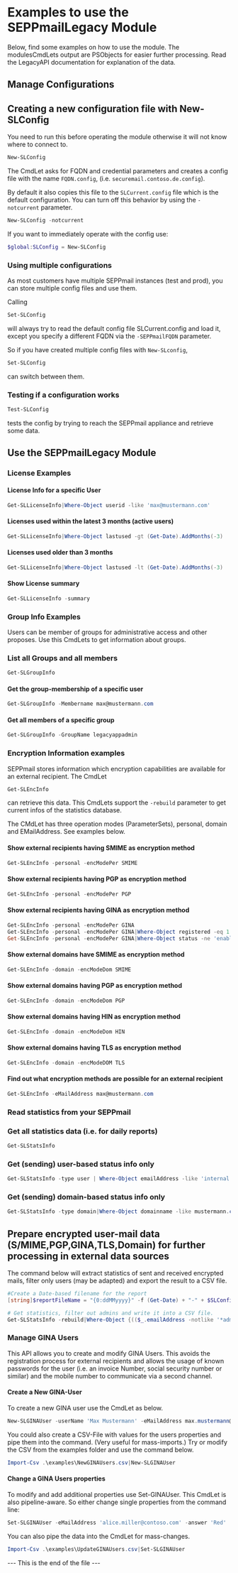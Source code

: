 # Examples to use the SEPPmailLegacy Module

Below, find some examples on how to use the module. The modulesCmdLets output are PSObjects for easier further processing. Read the LegacyAPI documentation for explanation of the data.

## Manage Configurations

## Creating a new configuration file with New-SLConfig

You need to run this before operating the module otherwise it will not know where to connect to.

```powershell
New-SLConfig
```

The CmdLet asks for FQDN and credential parameters and creates a config file with the name `FQDN.config`, (i.e. `securemail.contoso.de.config`).

By default it also copies this file to the `SLCurrent.config` file which is the default configuration. You can turn off this behavior by using the `-notcurrent` parameter.

```powershell
New-SLConfig -notcurrent
```

If you want to immediately operate with the config use:

```powershell
$global:SLConfig = New-SLConfig
```

### Using multiple configurations

As most customers have multiple SEPPmail instances (test and prod), you can store multiple config files and use them.

Calling

```powershell
Set-SLConfig
```

will always try to read the default config file SLCurrent.config and load it, except you specify a different FQDN via the `-SEPPmailFQDN` parameter.

So if you have created multiple config files with `New-SLconfig`,

```powershell
Set-SLConfig
```

can switch between them.

### Testing if a configuration works

```powershell
Test-SLConfig
```

tests the config by trying to reach the SEPPmail appliance and retrieve some data.

## Use the SEPPmailLegacy Module

### License Examples

#### License Info for a specific User

```powershell
Get-SLLicenseInfo|Where-Object userid -like 'max@mustermann.com'
```

#### Licenses used within the latest 3 months (active users)

```powershell
Get-SLLicenseInfo|Where-Object lastused -gt (Get-Date).AddMonths(-3)
```

#### Licenses used older than 3 months

```powershell
Get-SLLicenseInfo|Where-Object lastused -lt (Get-Date).AddMonths(-3)
```

#### Show License summary

```powershell
Get-SLLicenseInfo -summary
```

### Group Info Examples

Users can be member of groups for administrative access and other proposes. Use this CmdLets to get information about groups.

### List all Groups and all members

```powershell
Get-SLGroupInfo
```

#### Get the group-membership of a specific user

```powershell
Get-SLGroupInfo -Membername max@mustermann.com
```

#### Get all members of a specific group

```powershell
Get-SLGroupInfo -GroupName legacyappadmin
```

### Encryption Information examples

SEPPmail stores information which encryption capabilities are available for an external recipient. The CmdLet

```powershell
Get-SLEncInfo
```

can retrieve this data.
This CmdLets support the `-rebuild` parameter to get current infos of the statistics database.

The CMdLet has three operation modes (ParameterSets), personal, domain and EMailAddress. See examples below.

#### Show external recipients having SMIME as encryption method

```powershell
Get-SLEncInfo -personal -encModePer SMIME
```

#### Show external recipients having PGP as encryption method

```powershell
Get-SLEncInfo -personal -encModePer PGP
```

#### Show external recipients having GINA as encryption method

```powershell
Get-SLEncInfo -personal -encModePer GINA
Get-SLEncInfo -personal -encModePer GINA|Where-Object registered -eq 1
Get-SLEncInfo -personal -encModePer GINA|Where-Object status -ne 'enabled'
```

#### Show external domains have SMIME as encryption method

```powershell
Get-SLEncInfo -domain -encModeDom SMIME
```

#### Show external domains having PGP as encryption method

```powershell
Get-SLEncInfo -domain -encModeDom PGP
```

#### Show external domains having HIN as encryption method

```powershell
Get-SLEncInfo -domain -encModeDom HIN
```

#### Show external domains having TLS as encryption method

```powershell
Get-SLEncInfo -domain -encModeDOM TLS
```

#### Find out what encryption methods are possible for an external recipient

```powershell
Get-SLEncInfo -eMailAddress max@mustermann.com
```

### Read statistics from your SEPPmail

### Get all statistics data (i.e. for daily reports)

```powershell
Get-SLStatsInfo
```

### Get (sending) user-based status info only

```powershell
Get-SLStatsInfo -type user | Where-Object emailAddress -like 'internal.user@contoso.de'
```

### Get (sending) domain-based status info only

```powershell
Get-SLStatsInfo -type domain|Where-Object domainname -like mustermann.com
```

## Prepare encrypted user-mail data (S/MIME,PGP,GINA,TLS,Domain) for further processing in external data sources

The command below will extract statistics of sent and received encrypted mails, filter only users (may be adapted) and export the result to a CSV file.

```powershell
#Create a Date-based filename for the report
[string]$reportFileName = "{0:ddMMyyyy}" -f (Get-Date) + "-" + $SLConfig.SEPPmailFQDN + ".csv"

# Get statistics, filter out admins and write it into a CSV file.
Get-SLStatsInfo -rebuild|Where-Object {(($_.emailAddress -notlike '*admin*') -and ($_.emailAddress -notlike '*legacy*') -and ($_.emailAddress -notlike '*o365connector*'))}|select-Object emailAddress,smimeEncMailsSent,smimeEncMailsReceived,smimeSigMailsSent,smimeSigMailsReceived,openPGPEncMailsSent,openPGPEncMailsReceived,ginaEncMailsSent,ginaEncMailsReceived,smimeDomainEncMailsSent,smimeDomainEncMailsReceived,openPGPDomainEncMailsSent,openPGPDomainEncMailsReceived|Add-Member -NotePropertyName 'ReportDate' -NotePropertyValue (Get-Date) -PassThru|Export-Csv -Path $ReportFileName -Encoding UTF8 -NoTypeInformation -force
```

### Manage GINA Users

This API allows you to create and modify GINA Users. This avoids the registration process for external recipients and allows the usage of known passwords for the user (i.e. an invoice Number, social security number or similar) and the mobile number
to communicate via a second channel.

#### Create a New GINA-User

To create a new GINA user use the CmdLet as below.

```powershell
New-SLGINAUser -userName 'Max Mustermann' -eMailAddress max.mustermann@test.co -oneTimePw 'hZ76$59' -mobile '+49123456789'
```

You could also create a CSV-File with values for the users properties and pipe them into the command. (Very useful for mass-imports.)
Try or modify the CSV from the examples folder and use the command below.

```powershell
Import-Csv .\examples\NewGINAUsers.csv|New-SLGINAUser
```

#### Change a GINA Users properties

To modify and add additional properties use Set-GINAUser. This CmdLet is also pipeline-aware.
So either change single properties from the command line:

```powershell
Set-SLGINAUser -eMailAddress 'alice.miller@contoso.com' -answer 'Red'
```

You can also pipe the data into the CmdLet for mass-changes.

```powershell
Import-Csv .\examples\UpdateGINAUsers.csv|Set-SLGINAUser
```

--- This is the end of the file ---
